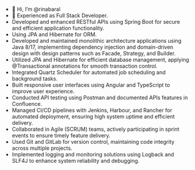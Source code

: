 - 👋 Hi, I’m @rinabaral
- 🌱 Experienced as Full Stack Developer.
- Developed and enhanced RESTful APIs using Spring Boot for secure and efficient application functionality.
- Using JPA and Hibernate for ORM.
- Developed and maintained monolithic architecture applications using Java 8/17, implementing dependency injection and domain-driven design with design patterns such as Facade, Strategy, and Builder.
- Utilized JPA and Hibernate for efficient database management, applying @Transactional annotations for smooth transaction control.
- Integrated Quartz Scheduler for automated job scheduling and background tasks.
- Built responsive user interfaces using Angular and TypeScript to improve user experience.
- Conducted API testing using Postman and documented APIs features in Confluence.
- Managed CI/CD pipelines with Jenkins, Harbour, and Rancher for automated deployment, ensuring high system uptime and efficient delivery.
- Collaborated in Agile (SCRUM) teams, actively participating in sprint events to ensure timely feature delivery.
- Used Git and GitLab for version control, maintaining code integrity across multiple projects.
- Implemented logging and monitoring solutions using Logback and SLF4J to enhance system reliability and debugging.
